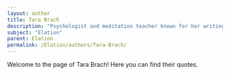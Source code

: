 ```yaml
---
layout: author
title: Tara Brach
description: "Psychologist and meditation teacher known for her writings on mindfulness, which include discussions on cultivating elation through awareness and presence."
subject: "Elation"
parent: Elation
permalink: /Elation/authors/Tara-Brach/
---
```


Welcome to the page of Tara Brach! Here you can find their quotes.
